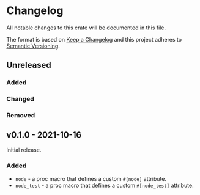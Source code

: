 # Changelog

All notable changes to this crate will be documented in this file.

The format is based on [Keep a Changelog](http://keepachangelog.com/en/1.0.0/)
and this project adheres to [Semantic Versioning](https://semver.org/spec/v2.0.0.html).

## Unreleased
### Added
### Changed
### Removed

## v0.1.0 - 2021-10-16

Initial release.

### Added
- `node` - a proc macro that defines a custom `#[node]` attribute.
- `node_test` - a proc macro that defines a custom `#[node_test]` attribute.
